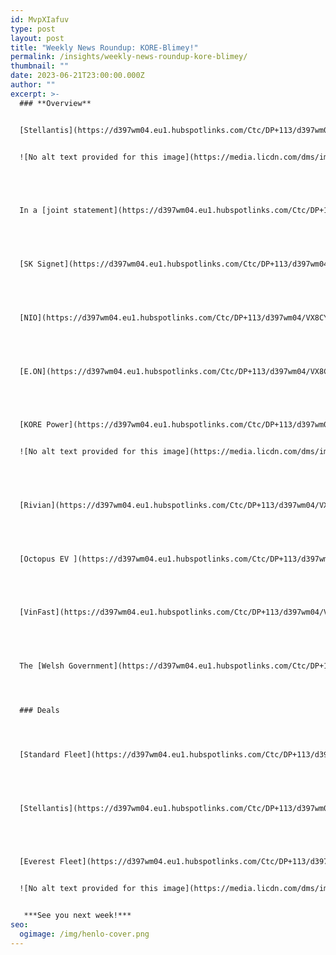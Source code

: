 ```yaml
---
id: MvpXIafuv
type: post
layout: post
title: "Weekly News Roundup: KORE-Blimey!"
permalink: /insights/weekly-news-roundup-kore-blimey/
thumbnail: ""
date: 2023-06-21T23:00:00.000Z
author: ""
excerpt: >-
  ### **Overview**


  [Stellantis](https://d397wm04.eu1.hubspotlinks.com/Ctc/DP+113/d397wm04/VX8CYL2tvSlRW25XJ4c5tD6Q6W87_Sgk504rnjMXl4pB3lScmV1-WJV7CgDTNW4qW1fr2ybHsGV83R4t3sscMyW19n2n890_B0gW1RslPH4K09r3W1GV6dX5vJ4BSN2WmLQwR_8dKW7PKNl128yM3qN8KwvY7T7kxzW8yXJx0242_vrW2z0l4h8bP5qfN18yZHN6xdn_W4wcC81843TNNW1f5jcr4WYRs7VwS25g7FZS1nW66gLd36vz06-W2P5SvM4lZGP8W6q6YC060BmlZW1wL_xz6XB4wDW6h0cZ1458M_3N8L3c2dXkbmgW1V_tG935HGBNW7hLN0T456nzrW88T2245610h6W6BgFvJ3RyzC4W4jDKWJ8rfmvjN7rCs8-CJgh235Sy1) intends to unveil a BEV, later this year, with a starting price below $27,000, with a driving range of around 186 miles (c300 km). This EV will be built under the Citroen brand and the model will bear the e-C3 mark and will be marketed somewhere between the Dacia Spring and the Opel Astra. The company is able to offer a low price point by offering the EV in 3 trim levels, each with a maximum of five options. This tactic has been deployed by other OEMs, such as Ford, in order to streamline the production process and increase profit margins.


  ![No alt text provided for this image](https://media.licdn.com/dms/image/D4D12AQG4Z2VhhcJ4xw/article-inline_image-shrink_1500_2232/0/1687445522576?e=1692835200&v=beta&t=n8g4cTVy9-VZhyAGVvN0A0RS72jyxWlHK_xXReimDdc)


   


  In a [joint statement](https://d397wm04.eu1.hubspotlinks.com/Ctc/DP+113/d397wm04/VX8CYL2tvSlRW25XJ4c5tD6Q6W87_Sgk504rnjMXl4q95knL7V3Zsc37CgKxGW80fV1K2wDtYCVbT3wn2V7jR7W5N3v2d14bLN1W8dyqVf4-gYGZW4y6j1n8YXr9PW90J_hj6XhWWCW7f9wPz6qg_DxW8-CG_K1nytg2W1JsWtR3DbBNSN7VqVYG1VRFmVY2gB53bcck_W1cp3Q75BZmxRW7mRxGY76_cy2W9g-nCl1Z7BKxW7rXST35gN7YDW7pC_cY9bxKJ8W1R0rF11PfDDmW6jQ9LM7_D0CQW7Ch3Wr2LHBf6W59fftn5kz7z0W1-7-F43rM46qW9cVfDw304Xs9W5qHG343TTnQgW5c4F5g8MLhcxW5cb9Cf1HN_yhW2GGJMJ9hGhKkW1_dvKy6QCclRW4qjY-96vpf2LW2NPYpk8FnrfsW94ZmgZ7bNJbwW5clkXG90-9jGW38zb_X9lV--dN8fzk6M6wHGWW7LBm383K3w9jW6tSKmy517JpyW6G9xQv7rWRrqW3xRj1V1VQchVW1xmSt757YS4XW4gjqbV2pBbs8W1dMx4Z6VC0DFW6Ngk837Wt34bW5c5fsz3mxW_8N4Yn4b8TwMhYW3pjyn327jMhpVgnSZF8DYWsnN56mPS37NbMq36TH1), the Chinese Ministry of Finance, State Taxation Ministration and Ministry of Industry and Information Technology announced the extension of NEV tax credits. The current NEV tax exemption was pencilled to end on December 31st, 2023. However, China’s purchase tax exemption on NEVs will remain in place between January 1st 2024, to December 31st, 2027. Furthermore, between January 1st 2024 to December 31st 2025, the total exemption amount per unit will not exceed $4,179. The tax exemption, however, will be halved between January 1st 2026 to December 31st 2027. The market response has been positive, with industry consensus stating this should help increase (domestic) EV sales and have positive spill over effects on the raw battery materials market.


   


  [SK Signet](https://d397wm04.eu1.hubspotlinks.com/Ctc/DP+113/d397wm04/VX8CYL2tvSlRW25XJ4c5tD6Q6W87_Sgk504rnjMXl4pB3lScmV1-WJV7CgPl3W5f2xK87NnxFpW7-F4t03pCxCjW6d4dX973vwcmW2w4ZV83KX-g4W2PSB9v1mk-ZXVKWkN81qfnCTW3XtNSV8mkryQW8FXQ9471Y5nrW6zhbt23-bBcFN41RZFkp-n2hW7kTVPZ8qMl0HW83spnd4QCxtvN1vJ3QqY5T75W7r-d9V8mvRZKW97Hk1p7jxtW-W2F0_gr8z0V5HW4mGPvN1J6V56W24P5sX4dHWT-W6NFC_24R1F49W8hMnM12DxykmV8xZkx2XyTx9W1P9_8B8Bd530W5r8Wf_1L2hYsW5SQGp68N1S3wW7mvYfJ3V8SJ3W7-d1PZ3Zq9Fk3c8x1), a South Korea-based EV charging solutions company, has announced the inclusion of North American Charging Standard (NACS) connection capabilities in their future ultra-fast chargers. This is a significant decision, as it opens charging accessibility for (US) EV owners. This follows the news, earlier this month, that SK Signet opened its [manufacturing hub](https://d397wm04.eu1.hubspotlinks.com/Ctc/DP+113/d397wm04/VX8CYL2tvSlRW25XJ4c5tD6Q6W87_Sgk504rnjMXl4q93lScZV1-WJV7CgZ30W14QwQY86HJqlW20ZTRw2l_rNSW860Q0p6K33xdW8S7d6l291LwlW8TPx0n8rrYsjW71t8MS2Q0gHxN1KxsBVvNVrtW2bRCbh9hl2xSN8BWdbbpZPcXW4D7M6v1DVz_XW5YcnwT2LYKk1W59lLYj76CN8lW5H26DK2LbR1nW61HySx80TQc9N7-0KS7bJBldW2f94dt9d0WCxW6j68wR8BL796W67K6DB19L4WGW7c5_Qf8dPdx6W4FJB8k4rPqfHW2_pth03qJ6JYW7L7Sg-5C0LHMW7VztRY53VdNTW17G0M110KYk8W8tZxtC3m3wLjW7Hb3lS8P-r17W3qKkB62bH37xW4yLF3H2ZcxMwW4C0XZ44-lM2CW5MdnK31bbznh3cfd1) in Plano, Texas, which is designed to produce more than 10,000 ultra-fast chargers annually.


   


  [NIO](https://d397wm04.eu1.hubspotlinks.com/Ctc/DP+113/d397wm04/VX8CYL2tvSlRW25XJ4c5tD6Q6W87_Sgk504rnjMXl4pB3lScmV1-WJV7CgVL_W9gXkkN7Y_YG5N4sZK4_msxTRV4GDF36KsxthW1w6WTC4YpHJ2W33DD9k3vY8vMW2hx3z86F5nfVVSsQ-06s6TR8W8DJdmM7TBkfVW912tp_3G9QjzW450Sg11wHcwnW7bJ22788dqywVQ8y6g3f0y88W15MMbK7G3gcgF5v8TJy3_5GW4mgTPH28MBVMW3LJnTH8YqB6NW5sBqYC5FbFspW7Nxw-L7k_1l-W5ccVnS7M0fBkW3g4-P870bmB_VY8cpd8v8MRrW2QDMMY2RGsvTW6mlT8G8dGZP5W7qjVyh64mjTpW53pHvp3b6X-cW1p6pWt8wpxLJ3jqh1) has secured $1.1bn in investment from an Abu Dhabi government fund to strengthen its balance sheet and support business growth. This investment comes at a good time, as NIO missed Q1 23 earnings expectations due to the Price War, US Fed rate hikes and geopolitical risks. All these factors have contributed to NIO shares falling by 85% since 2021. The Price War materially impacted NIO, as in Q1 23, gross margins fell to 1.5% compared to 14.6% in Q1 22. This capital injection should help smooth its cash flows and guarantee (short-to-midterm) future product developments.


   


  [E.ON](https://d397wm04.eu1.hubspotlinks.com/Ctc/DP+113/d397wm04/VX8CYL2tvSlRW25XJ4c5tD6Q6W87_Sgk504rnjMXl4pB7hYcLV5X_Kf7CgKYhW9fTpm32dLswDN16v5ZtgsZBYVfYNWM8hRH4vW68lWdW93Hz1JW5g0tGm3xb6-fW8mh4HG71hDScW7wfy0j6gnCpnV4q9pw5JmXnXW2p8pgK3JzRQzW4GgGzK7HjmTnV4Hk1g8vXLs3W83hnzz7hvtsXW8ZS9LZ1j9bWFW2XcJS71C0WRqW6L2t8B76Mcj8W3mGcBz6hQ33jN1dqytF7g50GVrWVXg7-HpkLW8QpvDt1CX26rW8w_q8G7ym6cQW6_YKr-5dBjhCW2YxMkK4BC2NvW8xRP5p3sPz2pW77dPVk6kBLhQW3-8K2b7bVvVyW6_dzbS7sB8g8VT7txp7WB_J6W5-q8yx3j32plW4g_dMX8scH6HW6X1C176lh5fWW8TmgMG14Tj0SW7wRJgW2mZrd5W8fvj6b7yrLl8N28ZYdj4LY0LVXCJm02l3XmfV26BfQ4kcq_DN7G1tq9y3Lj1W2k6lvb6VKpPHW42kDX75_w5HnW2pjzdM5v_Hj1W4Wkk9r4xPK1GN2WGRG2LJvP8LL3jlTCrm3VNtVmF2ZWTP4W7Pv6tx4F-wDxVHM-cr7V8kB0W4M4_h_38n_KZW8ydPl38xTFnKW4Gfb7W2kJ0qHW5tt3Fb1xlFsyW774hQ597QlMsVTQt0d75HNndV9r36f2DyNBDW39TpbR3Th4PjW2pzsRr3Pdb4TW50_lps7b6ncJW11BJ7g1s532pW4-_20s19WKhy39vR1) has signed an agreement with Horizon Energy Ventures (a low-carbon asset finance specialist) to offer funding solutions, as part of E.ON’s EV charging infrastructure services for fleet customers. Horizon’s range of financing options should help accelerate the rollout of fleet electrification by financing both the above-ground charging infrastructure as well as any required energy system enhancements.


   


  [KORE Power](https://d397wm04.eu1.hubspotlinks.com/Ctc/DP+113/d397wm04/VX8CYL2tvSlRW25XJ4c5tD6Q6W87_Sgk504rnjMXl4pB5knKyV3Zsc37CgBlzW2QxxHp1Pwv13W9l3MMc108cJxW11S8jT2tbK2BW40ZyNd3-Kp7tW8xwQjc1ShKVqW3Zs1YZ2gxtfWW5bK9tG5mP_YFW3lg0Hb3drKpwW3W8L5K2M-jrwVbSRYq6R28HMW2htvtR46mQSdW8G7b4h4yRwHVW5Z8qZL6YNLF7Vvh28j4MFgV4My0vKn7M0xWW4r2S8-465TTsW5dXlcR5VC4BJW6bMcnM85_V3kW76HlYj63NfjhW3QdLYh2_lgXDW5-_KdZ1NGLV_N6JxprqWRv_YW4FL1Mx4vRZvLW7561dg7Yn-YlW8c-tPy4-bTb-W78BmdF8cqgbJW3H8R859lmXtlW38bx-Q1gL1v2W4Z8CjJ84T3M9W9m4YRB1tfH2wVWVdJX5jp-CDN66n3c7j0FdnW96HHBV87R_mrN5S4g61hNk_dW5313734mqLQCW5xwYQ58HHCrrW7yZrl85r4JpMW1VRnxC3-HBJ9W968lww20cN0RW3zj4-C2b37BJW2nKk9s97ks30MyWfF66MLWw32gQ1), a US-based developer of battery cells, has obtained a loan of $850m from the US Department of Energy, to help accelerate the construction of its EV battery factory in Arizona. The factory had already secured private financing, with an initial $75m tranche from Siemens Financial Services and Quanta Services (a network infrastructure firm) however the $850m loan will help accelerate the buildout. This factory is pencilled in to start delivering batteries by Q4 2024/Q1 2025.


  ![No alt text provided for this image](https://media.licdn.com/dms/image/D4D12AQEg5ZhYOotHRg/article-inline_image-shrink_1500_2232/0/1687445534221?e=1692835200&v=beta&t=BHvNKfwvy1Mld6mQE0IYv9GUBrzD2ug-KZp8Kuy_mPM)


   


  [Rivian](https://d397wm04.eu1.hubspotlinks.com/Ctc/DP+113/d397wm04/VX8CYL2tvSlRW25XJ4c5tD6Q6W87_Sgk504rnjMXl4q93lScZV1-WJV7CgN4RVLw26y8GvKCFW347H268Y6H6gW5CTTmx41wWycW4SzC573pCFDbW1YKYy739C--qN5PjtCk7rfKsW2qytD59cBW7bW6gwyzq2ybqS2W69zzRv7wSv8QN2HpwmBTTCflW3rDN_X9fz_K1W8K7DNt30dD8LW3ryh878kDgq_W88vSDc2hxknJW4n2kRv7p3KdCW7QqWF-4N5nhbW7c54fg7NqqLtVC84zQ2tX827W2ZLCFb42YP7NN2XB9WYbwXbsW29L_s01bshhmW35pKls1zfX6DW1tlsp-4TPWgCW8RjHkf6rChy-W1lKkg71qDB0CV7V24_7yl0ybW4Y5qyv8dtpvQW2zDWgy5cCGY2W1NCg9f3gDdtrW1D4Dqt5vWT8G25s1) has announced it will adopt Tesla’s charging standard. This is great news for Rivian drivers, as they can access the biggest USA charging network. Rivian has stated that by H1 2024, customers will be able to access 12,000 Tesla Superchargers with adapters in the USA and Canada. This further solidifies Tesla’s position as the industry standard leader in EV charging, as this follows recent news flow of adoption by other entities such as GM, Ford BTC Power and the state of Texas.


   


  [Octopus EV ](https://d397wm04.eu1.hubspotlinks.com/Ctc/DP+113/d397wm04/VX8CYL2tvSlRW25XJ4c5tD6Q6W87_Sgk504rnjMXl4pV3lScGV1-WJV7CgQ-FW3NxGDm13KvlhN3gFYqkyHfggW7Z0LgK5HzzV3V4nc4b1xJ4lrW4w1tK31XzjxZW4fRsJ55pPZFrW2Cp9vq3-cS9CV1HF5s7RYzCKW22QTlL79kyYNW97mPlw3TRPhpW3vX_qn76zm-vW3YLFdT6Tl8BYW29_t7-30j4-SW1by2cV80NdhTW2YyBW673y-nFW8KvNSX5XZ-WpW3GDVxV3_mpXXVcXmpZ9bN6GPV2t_dN4134fkVxCVs_9h2Q0hW8JCn5Q6tLCVzW6x8Q1l4ZQ-CQW5wpW2P8TmFfLN3lzX19mVk4lW8g50bf4Q4H6YW5SMJxJ4xXGchW419tj461mqL4W5x8l7M8VW85Y3nGz1)has secured £150m funding from Pollen Street Capital, and this takes the total amount raised by Octopus EV in the past 2 years to £650m. This capital will be deployed to provide financing to expand its salary sacrifice scheme. Some of Octopus EV’s current clients include McLaren, Nando’s, and Zoopla.


   


  [VinFast](https://d397wm04.eu1.hubspotlinks.com/Ctc/DP+113/d397wm04/VX8CYL2tvSlRW25XJ4c5tD6Q6W87_Sgk504rnjMXl4pB3lScmV1-WJV7CgNFBW1RtTms79QccCN6TDmvdRJ3yYW8_H20r4H5lXsW5L4JLC6LwMgmW4zJLLp8ttm6qW34CnsT41d31jW73BPVK4YpT-hMGTJYgMtpLpW57CRnC11wvF6W7GCY3Y2BscYcW7k4B6C5CN1vVW45DQDQ2khd1RW8fWrLN30Y8TXW6NzJsv7NFLBfW1636hK8KZ0n7W6fCvRY8c_gMwN5Sk1scC2sgZW3_MRcB985616W2HNLJr7fts12W3KlLS88LBSJqW91W-F-3Lx46hVllZs949Q_yXW5txJMZ6c-MZ-VR9tW52pKKqfVx3XNQ3xfj7KW4ybTKG28_r5G3fBh1) has announced it will be introducing a new *Special Aftersales Policy* program, that includes compensation for buyers if they encounter issues with their vehicles. This, in part, stems from the VF 8 model, experiencing software bugs that resulted in the US National Highway Safety Administration issuing an alert stating a *software error may cause the multifunction head unit display to go blank*. This program will offer customers cash or a service voucher for any vehicle issues.


   


  The [Welsh Government](https://d397wm04.eu1.hubspotlinks.com/Ctc/DP+113/d397wm04/VX8CYL2tvSlRW25XJ4c5tD6Q6W87_Sgk504rnjMXl4q95knL7V3Zsc37CgPMkW2hSgrP6-mt7KW39kwZM7mr5fyW1Hf5JZ3-L5HhW3-0qMm90tjH2W2zG9dJ57Q_DzW9jRHKw64sQn4W5hgKmc8wpVDfW4CJ-s22twyQ8W51Z2Yg5KC-5qN2s74_YW0nFyW73FX1W116_MPW47KFbP6QBpzrW5c9pvm4C8jLsW5lj77N19_5fsW4ymVlr72lDNpN7HL-rGvq070W3H3ls27nnK55W5Vg1j37T-975W5BKjsr41WPnhW2RPfcz30qFfpW71Z2Gs34rljGW1cqMLg97-qQ7N4w9GbGwfpRXN4q2HdpFK2n6W8tJ43w23Wj9bW4Qq-GY55wbLlN1GMrbQp-Dq8W3QcH4f3ztf6gW7B0bMv7t8-vrW866k-v22VJnCN3P6rNW94rzwW8p1KQR1RYZBqW6SRHtp8jW5DhW21GxWw5dplpPW898Myv81BBDKW5PNFGk5PZWS4VM6Kxr7KGQb7W1YY5sc7Ph8sWN5whV-wP-M_ZW2TsZ_08DsDGHW5PwJrt2Tj_0tW1h2kgV1PpgrlW5LwB6L5X2RFbW7jg5QM74MVMZW6DGStF6l8TRBW2-F8CS5sY58832Mq1) has announced that it will be investing £15m into increasing the number of EV charging points across Wales. This new funding follows on from the £26m already invested in charging infrastructure across Wales since 2021. This has resulted in more than 1,600 charging points being made. This ramp-up in funding is, in part, due to the Government trying to hit its target of providing charging points for every 20 miles of the strategic trunk network across Wales by 2025.




  ### Deals




  [Standard Fleet](https://d397wm04.eu1.hubspotlinks.com/Ctc/DP+113/d397wm04/VX8CYL2tvSlRW25XJ4c5tD6Q6W87_Sgk504rnjMXl4pB3lScmV1-WJV7CgMZhW4y0dyj2GDqZRW3GCv-z5jJX_dW1jLymL16PbpYW1fHW_t3Zz0VsW54vs971K6fKWW2zmFB44k8SmbW3NHVQ41SRFGqVVDR4f76-HwfW3c4gX15h1jzTW6SfKjb3szzCWW50P0w7469kv7W261Crc33YGScVn6gKk44C3_CW4l6tlj4-V5F9V4hZnl661nQzW2j4p2V8pQYn2W8HXwcX3f16_nW3LZJ5x1M4DxXW3_d_Pg1k14ZSW32g5_l2T4zQxW31-21s6Ymk3BW8RGk2s29xsjJN617N-F_s69RW42XR4K99KHc2W2z2LS197zfNxW25cgBx515x1V3lX91), an EV fleet management start-up, has raised $7m in a seed round led by UP2398 and Canvas Ventures. This capital will be used to grow the start-up's team, increase its product/service offerings, and expand its geographical reach.


   


  [Stellantis](https://d397wm04.eu1.hubspotlinks.com/Ctc/DP+113/d397wm04/VX8CYL2tvSlRW25XJ4c5tD6Q6W87_Sgk504rnjMXl4n55knJ3V3Zsc37CgM4HW2HRdhm5hFg1cVF8b4G6tGJWPW6js6XB21QC5HW5gskWT8fxFGSW432Qlg6W3sh_W4CS0Wv8vB19lN6j3KRxJp2xkW3V50pg3rKNp1N4vDX7YgS1FvW4bXwq82Pg1_sW6sWvwJ6lzK0KW8CNQlJ2rNsm9W3Zx-LP6r4CLwW1XrgBJ6S92xFW46J1Wg3q5J1TW6gGc0277KYNBW7kyXgy6FmZY-W10SrxJ4BjZF-W59b-F793d48gW97DCmC6JkZ-PW3vGHlS2j9KvSVQWsBQ7ND0zTW3hVy1q1tHMH3W1k9vVs3kmZ39W2H31rz20G0GmW5VPdW28VvhLjW4cRZXs7lfryBW85jCgF7cykKqW3tzWxB2xHw45W3X_xMH2bdhnmW7HH3F65V12R5W18G68B6_w-2n34Gt1) has invested around 1/3 of its €300m fund into 10 start-up's, such as Nauto, Beweelsociety and Trails Offroad. However, Stellantis did not disclose how much it invested in each company. It appears that Stellantis has taken a scattergun investing approach by investing in companies that are in battery technology, holographic augmented reality, sustainable manufacturing, and e-bikes.


   


  [Everest Fleet](https://d397wm04.eu1.hubspotlinks.com/Ctc/DP+113/d397wm04/VX8CYL2tvSlRW25XJ4c5tD6Q6W87_Sgk504rnjMXl4pV3lScGV1-WJV7Cg-4tW1n5DBz8nw36tW68Xxmg9kkDScW33NNVx7kKtYJW431YRJ78Mc9GW4RyzPv6RVjfjW2mWKjY6jwPkxW7nRmL35qmPFlW4dfFb28P227RW6tPpyL6G2gQ-W9b2Cwn1d6nGrW83JYPr481H3WW8jgNhT1cM2v_W19xLP96FYbWPW19Dzxh7tQv55N7hmj-pjv8tGW1ZFKzq311QpLW71bCzY1JvKRyW6MwhvB6Q6qX6W4lh6V-3YDTsbW1k0Ghk54F2cZW7fDSNw4rXHyVVs2W8s7s7-8yW3G8PKq1-GN5cW1bKsJ051KB3hVj85qF86wsM2N3D07mm6lpLyW5r8Q6F7VKswvN8-3tSlxYYkY33dH1), a Mumbai-based fleet management company, has raised $20m led by Uber. The company intends to use this capital to expand its footprint in major cities in India and to accelerate its transition to EVs, with a goal of having 10,000 EVs in its fleet by 2026.


  ![No alt text provided for this image](https://media.licdn.com/dms/image/D4D12AQFNO71DNwXToA/article-inline_image-shrink_1000_1488/0/1687445547707?e=1692835200&v=beta&t=AIkkKywsBwWqpROMZO3Sh_QGxv7bjaxNdkWMmlpOI68)


   ***See you next week!***
seo:
  ogimage: /img/henlo-cover.png
---
```

